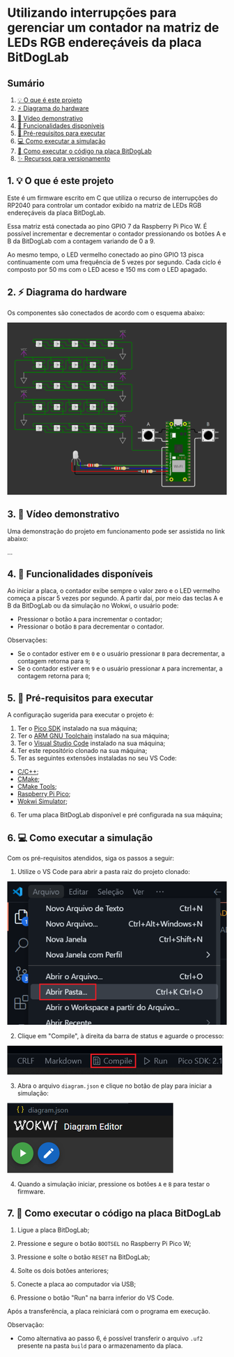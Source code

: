 # Utilizando interrupções para gerenciar um contador na matriz de LEDs RGB endereçáveis da placa BitDogLab

## Sumário

1. [💡 O que é este projeto](#1--o-que-é-este-projeto)
2. [⚡ Diagrama do hardware](#2--diagrama-do-hardware)
3. [🎥 Vídeo demonstrativo](#3--vídeo-demonstrativo)
4. [🔎 Funcionalidades disponíveis](#4--funcionalidades-disponíveis)
5. [🧰 Pré-requisitos para executar](#5--pré-requisitos-para-executar)
6. [💻 Como executar a simulação](#6--como-executar-a-simulação)
7. [🐶 Como executar o código na placa BitDogLab](#7--como-executar-o-código-na-placa-bitdoglab)
8. [✨ Recursos para versionamento](#8--recursos-para-versionamento)

## 1. 💡 O que é este projeto

Este é um firmware escrito em C que utiliza o recurso de interrupções do RP2040 para controlar um contador exibido na matriz de LEDs RGB endereçáveis da placa BitDogLab. 

Essa matriz está conectada ao pino GPIO 7 da Raspberry Pi Pico W. É possível incrementar e decrementar o contador pressionando os botões A e B da BitDogLab com a contagem variando de 0 a 9.

Ao mesmo tempo, o LED vermelho conectado ao pino GPIO 13 pisca continuamente com uma frequência de 5 vezes por segundo. Cada ciclo é composto por 50 ms com o LED aceso e 150 ms com o LED apagado.

## 2. ⚡ Diagrama do hardware

Os componentes são conectados de acordo com o esquema abaixo:

![Diagrama do hardware](assets/diagram.PNG)

## 3. 🎥 Vídeo demonstrativo

Uma demonstração do projeto em funcionamento pode ser assistida no link abaixo:

...

## 4. 🔎 Funcionalidades disponíveis

Ao iniciar a placa, o contador exibe sempre o valor zero e o LED vermelho começa a piscar 5 vezes por segundo.
A partir daí, por meio das teclas A e B da BitDogLab ou da simulação no Wokwi, o usuário pode:

- Pressionar o botão `A` para incrementar o contador;
- Pressionar o botão `B` para decrementar o contador.

Observações:

- Se o contador estiver em `0` e o usuário pressionar `B` para decrementar, a contagem retorna para `9`;
- Se o contador estiver em `9` e o usuário pressionar `A` para incrementar, a contagem retorna para `0`;

## 5. 🧰 Pré-requisitos para executar

A configuração sugerida para executar o projeto é:

1. Ter o [Pico SDK](https://github.com/raspberrypi/pico-sdk) instalado na sua máquina;
2. Ter o [ARM GNU Toolchain](https://developer.arm.com/Tools%20and%20Software/GNU%20Toolchain) instalado na sua máquina;
3. Ter o [Visual Studio Code](https://code.visualstudio.com/download) instalado na sua máquina;
4. Ter este repositório clonado na sua máquina;
5. Ter as seguintes extensões instaladas no seu VS Code:
- [C/C++](https://marketplace.visualstudio.com/items?itemName=ms-vscode.cpptools);
- [CMake](https://marketplace.visualstudio.com/items?itemName=twxs.cmake);
- [CMake Tools](https://marketplace.visualstudio.com/items?itemName=ms-vscode.cmake-tools);
- [Raspberry Pi Pico](https://marketplace.visualstudio.com/items?itemName=raspberry-pi.raspberry-pi-pico);
- [Wokwi Simulator](https://marketplace.visualstudio.com/items?itemName=Wokwi.wokwi-vscode);
6. Ter uma placa BitDogLab disponível e pré configurada na sua máquina;

## 6. 💻 Como executar a simulação

Com os pré-requisitos atendidos, siga os passos a seguir:

1. Utilize o VS Code para abrir a pasta raiz do projeto clonado:

![Abrir pasta...](assets/open_folder.PNG)

2. Clique em "Compile", à direita da barra de status e aguarde o processo:

![Compile](assets/compile_button.PNG)

3. Abra o arquivo `diagram.json` e clique no botão de play para iniciar a simulação:

![Wokwi Simulator](assets/wokwi_simulator.PNG)

4. Quando a simulação iniciar, pressione os botões `A` e `B` para testar o firmware.

## 7. 🐶 Como executar o código na placa BitDogLab

1. Ligue a placa BitDogLab;

2. Pressione e segure o botão `BOOTSEL` no Raspberry Pi Pico W;

3. Pressione e solte o botão `RESET` na BitDogLab;

4. Solte os dois botões anteriores;

5. Conecte a placa ao computador via USB;

6. Pressione o botão "Run" na barra inferior do VS Code.

Após a transferência, a placa reiniciará com o programa em execução.

Observação:

- Como alternativa ao passo 6, é possível transferir o arquivo `.uf2` presente na pasta `build` para o armazenamento da placa.